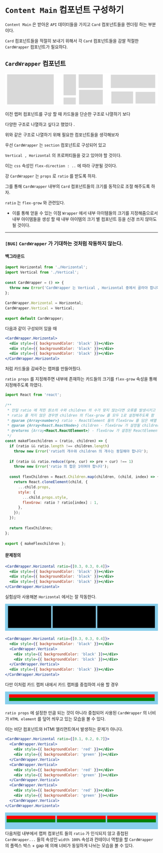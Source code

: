 # `Content Main` 컴포넌트 구성하기

`Content Main` 은 받아온 `API` 데이터들을 가지고 `Card` 컴포넌트들을 렌더링 하는 부분이다.

`Card` 컴포넌트들을 적절히 보내기 위해서 각 `Card` 컴포넌트들을 감쌀 적절한 `CardWrapper` 컴포넌트가 필요하다.

## `CardWrapper` 컴포넌트

![alt text](image.png)

이전 랩퍼 컴포넌트를 구상 할 때 카드들을 단순한 구조로 나열하기 보다

다양한 구조로 나열하고 싶다고 했었다 .

위와 같은 구조로 나열하기 위해 필요한 컴포넌트들을 생각해보자

우선 `CardWrapper` 는 `section` 컴포넌트로 구성되어 있고

`Vertical , Horizontal` 의 프로퍼티들을 갖고 있어야 할 것이다.

이는 `css` 속성인 `flex-direction : ..` 에 따라 구분될 것이다.

강 `CardWrapper` 는 `props` 로 `ratio` 를 받도록 하자.

그를 통해 `CardWrapper` 내부의 `Card` 컴포넌트들의 크기를 동적으로 조절 해주도록 하자.

`ratio` 는 `flex-grow` 와 관련있다.

- 이를 통해 얻을 수 있는 이점
  `Wrapper` 에서 내부 아이템들의 크기를 지정해줌으로서 내부 아이템들을 생성 할 때 내부 아이템의 크기 별 컴포넌트 등을 신경 쓰지 않아도 될 것이다.

---

### `[BUG]` `CardWrapper` 가 기대하는 것처럼 작동하지 않는다.

#### 백그라운드

```jsx
import Horizontal from './Horizontal';
import Vertical from './Vertical';

const CardWrapper = () => {
  throw new Error('CardWrapper 는 Vertical , Horizontal 중에서 골라야 합니다.');
};

CardWrapper.Horizontal = Horizontal;
CardWrapper.Vertical = Vertical;

export default CardWrapper;
```

다음과 같이 구성되어 있을 때

```jsx
<CardWrapper.Horizontal>
  <div style={{ backgroundColor: 'black' }}></div>
  <div style={{ backgroundColor: 'black' }}></div>
  <div style={{ backgroundColor: 'black' }}></div>
</CardWrapper.Horizontal>
```

처럼 카드들을 감싸주는 랩퍼를 만들어줬다.

`ratio props` 를 지정해주면 내부에 존재하는 카드들의 크기를 `flex-grow` 속성을 통해 지정해주도록 하였다.

```jsx
import React from 'react';

/**
 * 만일 ratio 에 적힌 원소의 수와 children 의 수가 맞지 않는다면 오류를 발생시키고
 * ratio 를 적지 않은 경우엔 children 의 flex-grow 를 모두 1로 설정해주도록 함
 * @param {Array<number>} ratio - ReactElement 들의 flexGrow 를 담은 배열
 * @param {Array<React.ReactNode>} children - flexGrow 가 설정될 children elements
 * @returns {Array<React.ReactElement>} - flexGrow 가 설정된 ReactElement를 담은 배열
 */
const makeFlexchildren = (ratio, children) => {
  if (ratio && ratio.length !== children.length)
    throw new Error('ratio의 개수와 children 의 개수는 동일해야 합니다');

  if (ratio && ratio.reduce((pre, cur) => pre + cur) !== 1)
    throw new Error('ratio 의 합은 1이여야 합니다');

  const flexChildren = React.Children.map(children, (child, index) => {
    return React.cloneElement(child, {
      ...child.props,
      style: {
        ...child.props.style,
        flexGrow: ratio ? ratio[index] : 1,
      },
    });
  });

  return flexChildren;
};

export { makeFlexchildren };
```

#### 문제정의

```jsx
<CardWrapper.Horizontal ratio={[0.3, 0.3, 0.4]}>
  <div style={{ backgroundColor: 'black' }}></div>
  <div style={{ backgroundColor: 'black' }}></div>
  <div style={{ backgroundColor: 'black' }}></div>
</CardWrapper.Horizontal>
```

실험삼아 사용해본 `Horizontal` 에서는 잘 작동한다.

![alt text](image-1.png)

```jsx
<CardWrapper.Horizontal ratio={[0.3, 0.3, 0.4]}>
  <div style={{ backgroundColor: 'black' }}></div>
  <CardWrapper.Vertical>
    <div style={{ backgroundColor: 'black' }}></div>
    <div style={{ backgroundColor: 'black' }}></div>
  </CardWrapper.Vertical>
  <div style={{ backgroundColor: 'black' }}></div>
</CardWrapper.Horizontal>
```

다만 이처럼 카드 랩퍼 내에서 카드 랩퍼를 중첩하여 사용 할 경우

![alt text](image-2.png)

`ratio props` 에 설정한 만큼 되는 것이 아니라 중첩되어 사용된 `CardWrapper` 의 너비가 `HTML element` 를 덮어 씌우고 있는 모습을 볼 수 있다.

이는 비단 컴포넌트와 HTMl 엘리먼트여서 발생하는 문제가 아니다.

```jsx
<CardWrapper.Horizontal ratio={[0.1, 0.2, 0.7]}>
  <CardWrapper.Vertical>
    <div style={{ backgroundColor: 'red' }}></div>
    <div style={{ backgroundColor: 'green' }}></div>
  </CardWrapper.Vertical>
  <CardWrapper.Vertical>
    <div style={{ backgroundColor: 'red' }}></div>
    <div style={{ backgroundColor: 'green' }}></div>
  </CardWrapper.Vertical>
  <CardWrapper.Vertical>
    <div style={{ backgroundColor: 'red' }}></div>
    <div style={{ backgroundColor: 'green' }}></div>
  </CardWrapper.Vertical>
</CardWrapper.Horizontal>
```

![alt text](image-3.png)
다음처럼 내부에서 랩퍼 컴포넌트 들의 `ratio` 가 인식되지 않고 중첩된 `CardWrapper...` 들의 속성인 `width 100%` 속성과 컨테이너 역할을 할 `CardWrapper` 의 플렉스 박스 + gap 에 의해 너비가 동일하게 나뉘는 모습을 볼 수 있다.
